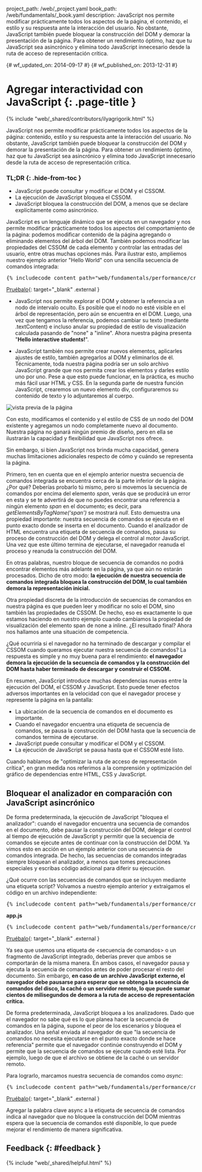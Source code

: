 project_path: /web/_project.yaml book_path: /web/fundamentals/_book.yaml description: JavaScript nos permite modificar prácticamente todos los aspectos de la página, el contenido, el estilo y su respuesta ante la interacción del usuario. No obstante, JavaScript también puede bloquear la construcción del DOM y demorar la presentación de la página. Para obtener un rendimiento óptimo, haz que tu JavaScript sea asincrónico y elimina todo JavaScript innecesario desde la ruta de acceso de representación crítica.

{# wf_updated_on: 2014-09-17 #} {# wf_published_on: 2013-12-31 #}

# Agregar interactividad con JavaScript {: .page-title }

{% include "web/_shared/contributors/ilyagrigorik.html" %}

JavaScript nos permite modificar prácticamente todos los aspectos de la página: contenido, estilo y su respuesta ante la interacción del usuario. No obstante, JavaScript también puede bloquear la construcción del DOM y demorar la presentación de la página. Para obtener un rendimiento óptimo, haz que tu JavaScript sea asincrónico y elimina todo JavaScript innecesario desde la ruta de acceso de representación crítica.

### TL;DR {: .hide-from-toc }

* JavaScript puede consultar y modificar el DOM y el CSSOM.
* La ejecución de JavaScript bloquea el CSSOM.
* JavaScript bloquea la construcción del DOM, a menos que se declare explícitamente como asincrónico.

JavaScript es un lenguaje dinámico que se ejecuta en un navegador y nos permite modificar prácticamente todos los aspectos del comportamiento de la página: podemos modificar contenido de la página agregando o eliminando elementos del árbol del DOM. También podemos modificar las propiedades del CSSOM de cada elemento y controlar las entradas del usuario, entre otras muchas opciones más. Para ilustrar esto, ampliemos nuestro ejemplo anterior "Hello World" con una sencilla secuencia de comandos integrada:

<pre class="prettyprint">
{% includecode content_path="web/fundamentals/performance/critical-rendering-path/_code/script.html" region_tag="full" adjust_indentation="auto" %}
</pre>

[Pruébalo](https://googlesamples.github.io/web-fundamentals/fundamentals/performance/critical-rendering-path/script.html){: target="_blank" .external }

* JavaScript nos permite explorar el DOM y obtener la referencia a un nodo de intervalo oculto. Es posible que el nodo no esté visible en el árbol de representación, pero aún se encuentra en el DOM. Luego, una vez que tengamos la referencia, podemos cambiar su texto (mediante .textContent) e incluso anular su propiedad de estilo de visualización calculada pasando de "none" a "inline". Ahora nuestra página presenta "**Hello interactive students!**".

* JavaScript también nos permite crear nuevos elementos, aplicarles ajustes de estilo, también agregarlos al DOM y eliminarlos de él. Técnicamente, toda nuestra página podría ser un solo archivo JavaScript grande que nos permita crear los elementos y darles estilo uno por uno. Pese a que esto puede funcionar, en la práctica, es mucho más fácil usar HTML y CSS. En la segunda parte de nuestra función JavaScript, crearemos un nuevo elemento div, configuraremos su contenido de texto y lo adjuntaremos al cuerpo.

<img src="images/device-js-small.png"  alt="vista previa de la página" />

Con esto, modificamos el contenido y el estilo de CSS de un nodo del DOM existente y agregamos un nodo completamente nuevo al documento. Nuestra página no ganará ningún premio de diseño, pero en ella se ilustrarán la capacidad y flexibilidad que JavaScript nos ofrece.

Sin embargo, si bien JavaScript nos brinda mucha capacidad, genera muchas limitaciones adicionales respecto de cómo y cuándo se representa la página.

Primero, ten en cuenta que en el ejemplo anterior nuestra secuencia de comandos integrada se encuentra cerca de la parte inferior de la página. ¿Por qué? Deberías probarlo tú mismo, pero si movemos la secuencia de comandos por encima del elemento *span*, verás que se producirá un error en esta y se te advertirá de que no puedes encontrar una referencia a ningún elemento *span* en el documento; es decir, para *getElementsByTagName(‘span')* se mostrará *null*. Esto demuestra una propiedad importante: nuestra secuencia de comandos se ejecuta en el punto exacto donde se inserta en el documento. Cuando el analizador de HTML encuentra una etiqueta de secuencia de comandos, pausa su proceso de construcción del DOM y delega el control al motor JavaScript. Una vez que este último termina de ejecutarse, el navegador reanuda el proceso y reanuda la construcción del DOM.

En otras palabras, nuestro bloque de secuencia de comandos no podrá encontrar elementos más adelante en la página, ya que aún no estarán procesados. Dicho de otro modo: **la ejecución de nuestra secuencia de comandos integrada bloquea la construcción del DOM, lo cual también demora la representación inicial.**

Otra propiedad discreta de la introducción de secuencias de comandos en nuestra página es que pueden leer y modificar no solo el DOM, sino también las propiedades de CSSOM. De hecho, eso es exactamente lo que estamos haciendo en nuestro ejemplo cuando cambiamos la propiedad de visualización del elemento span de none a inline. ¿El resultado final? Ahora nos hallamos ante una situación de competencia.

¿Qué ocurriría si el navegador no ha terminado de descargar y compilar el CSSOM cuando queramos ejecutar nuestra secuencia de comandos? La respuesta es simple y no muy buena para el rendimiento: **el navegador demora la ejecución de la secuencia de comandos y la construcción del DOM hasta haber terminado de descargar y construir el CSSOM.**

En resumen, JavaScript introduce muchas dependencias nuevas entre la ejecución del DOM, el CSSOM y JavaScript. Esto puede tener efectos adversos importantes en la velocidad con que el navegador procese y represente la página en la pantalla:

* La ubicación de la secuencia de comandos en el documento es importante.
* Cuando el navegador encuentra una etiqueta de secuencia de comandos, se pausa la construcción del DOM hasta que la secuencia de comandos termina de ejecutarse.
* JavaScript puede consultar y modificar el DOM y el CSSOM.
* La ejecución de JavaScript se pausa hasta que el CSSOM esté listo.

Cuando hablamos de "optimizar la ruta de acceso de representación crítica", en gran medida nos referimos a la comprensión y optimización del gráfico de dependencias entre HTML, CSS y JavaScript.

## Bloquear el analizador en comparación con JavaScript asincrónico

De forma predeterminada, la ejecución de JavaScript "bloquea el analizador": cuando el navegador encuentra una secuencia de comandos en el documento, debe pausar la construcción del DOM, delegar el control al tiempo de ejecución de JavaScript y permitir que la secuencia de comandos se ejecute antes de continuar con la construcción del DOM. Ya vimos esto en acción en un ejemplo anterior con una secuencia de comandos integrada. De hecho, las secuencias de comandos integradas siempre bloquean el analizador, a menos que tomes precauciones especiales y escribas código adicional para diferir su ejecución.

¿Qué ocurre con las secuencias de comandos que se incluyen mediante una etiqueta script? Volvamos a nuestro ejemplo anterior y extraigamos el código en un archivo independiente:

<pre class="prettyprint">
{% includecode content_path="web/fundamentals/performance/critical-rendering-path/_code/split_script.html" region_tag="full" adjust_indentation="auto" %}
</pre>

**app.js**

<pre class="prettyprint">
{% includecode content_path="web/fundamentals/performance/critical-rendering-path/_code/app.js" region_tag="full" adjust_indentation="auto" %}
</pre>

[Pruébalo](https://googlesamples.github.io/web-fundamentals/fundamentals/performance/critical-rendering-path/split_script.html){: target="_blank" .external }

Ya sea que usemos una etiqueta de &lt;secuencia de comandos&gt; o un fragmento de JavaScript integrado, deberías prever que ambos se comportarán de la misma manera. En ambos casos, el navegador pausa y ejecuta la secuencia de comandos antes de poder procesar el resto del documento. Sin embargo, **en caso de un archivo JavaScript externo, el navegador debe pausarse para esperar que se obtenga la secuencia de comandos del disco, la caché o un servidor remoto, lo que puede sumar cientos de milisegundos de demora a la ruta de acceso de representación crítica.**

De forma predeterminada, JavaScript bloquea a los analizadores. Dado que el navegador no sabe qué es lo que planea hacer la secuencia de comandos en la página, supone el peor de los escenarios y bloquea el analizador. Una señal enviada al navegador de que "la secuencia de comandos no necesita ejecutarse en el punto exacto donde se hace referencia" permite que el navegador continúe construyendo el DOM y permite que la secuencia de comandos se ejecute cuando esté lista. Por ejemplo, luego de que el archivo se obtiene de la caché o un servidor remoto.

Para lograrlo, marcamos nuestra secuencia de comandos como *async*:

<pre class="prettyprint">
{% includecode content_path="web/fundamentals/performance/critical-rendering-path/_code/split_script_async.html" region_tag="full" adjust_indentation="auto" %}
</pre>

[Pruébalo](https://googlesamples.github.io/web-fundamentals/fundamentals/performance/critical-rendering-path/split_script_async.html){: target="_blank" .external }

Agregar la palabra clave async a la etiqueta de secuencia de comandos indica al navegador que no bloquee la construcción del DOM mientras espera que la secuencia de comandos esté disponible, lo que puede mejorar el rendimiento de manera significativa.

## Feedback {: #feedback }

{% include "web/_shared/helpful.html" %}